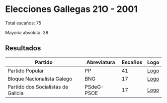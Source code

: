 # Elecciones Gallegas 21O - 2001

Total escaños: 75

Mayoría absoluta: 38

## Resultados

| Partido | Abreviatura | Escaños | Logo |
| - | - | - | - |
| Partido Popular | PP | 41 | [Logo](https://github.com/playzzz/Pactos/blob/master/Logos/PP.jpg?raw=true)
| Bloque Nacionalista Galego | BNG | 17 | [Logo](https://github.com/playzzz/Pactos/blob/master/Logos/BNG.jpg?raw=true)
| Partido dos Socialistas de Galicia | PSdeG-PSOE | 17 | [Logo](https://github.com/playzzz/Pactos/blob/master/Logos/PSOE.jpg?raw=true)
